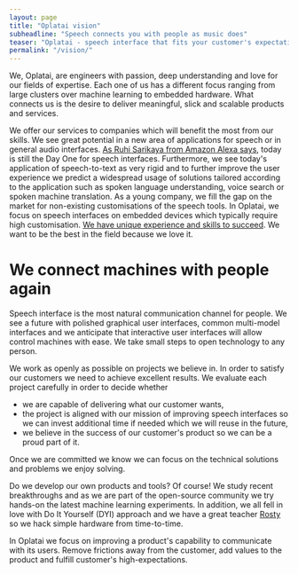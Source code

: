 ```yaml
---
layout: page
title: "Oplatai vision"
subheadline: "Speech connects you with people as music does"
teaser: "Oplatai - speech interface that fits your customer's expectations."
permalink: "/vision/"
---
```


We, Oplatai, are engineers with passion, deep understanding and love for our fields of expertise.
Each one of us has a different focus ranging from large clusters over machine learning to embedded hardware.
What connects us is the desire to deliver meaningful, slick and scalable products and services.

We offer our services to companies which will benefit the most from our skills.
We see great potential in a new area of applications for speech or in general audio interfaces.
[As Ruhi Sarikaya from Amazon Alexa says](https://www.youtube.com/watch?v=ivaheq6wnFE&feature=youtu.be&t=52m22s), today is still the Day One for speech interfaces.
Furthermore, we see today's application of speech-to-text as very rigid and to further improve the user experience we predict a widespread usage of solutions tailored according to the application such as spoken language understanding, voice search or spoken machine translation.
As a young company, we fill the gap on the market for non-existing customisations of the speech tools.
In Oplatai, we focus on speech interfaces on embedded devices which typically require high customisation.
[We have unique experience and skills to succeed](/team/).
We want to be the best in the field because we love it.

# We connect machines with people again

Speech interface is the most natural communication channel for people.
We see a future with polished graphical user interfaces, common multi-model interfaces and we anticipate that interactive user interfaces will allow control machines with ease.
We take small steps to open technology to any person.

We work as openly as possible on projects we believe in.
In order to satisfy our customers we need to achieve excellent results.
We evaluate each project carefully in order to decide whether
 - we are capable of delivering what our customer wants,
 - the project is aligned with our mission of improving speech interfaces so we can invest additional time if needed which we will reuse in the future,
 - we believe in the success of our customer's product so we can be a proud part of it.

Once we are committed we know we can focus on the technical solutions and problems we enjoy solving.


Do we develop our own products and tools?
Of course! We study recent breakthroughs and as we are part of the open-source community we try hands-on the latest machine learning experiments.
In addition, we all fell in love with Do It Yourself (DYI) approach and we have a great teacher [Rosty](/team/#embedded-engineer-rosty-lisov%C3%BD) so we hack simple hardware from time-to-time.

In Oplatai we focus on improving a product's capability to communicate with its users.
Remove frictions away from the customer, add values to the product and fulfill customer's high-expectations.
